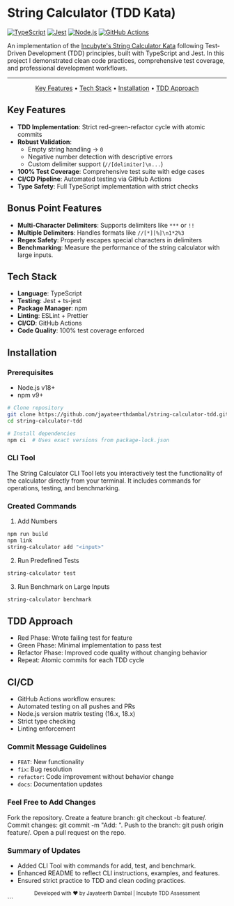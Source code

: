 # String Calculator (TDD Kata)

[![TypeScript](https://img.shields.io/badge/TypeScript-007ACC?style=for-the-badge&logo=typescript&logoColor=white)](https://www.typescriptlang.org/)
[![Jest](https://img.shields.io/badge/Jest-C21325?style=for-the-badge&logo=jest&logoColor=white)](https://jestjs.io)
[![Node.js](https://img.shields.io/badge/Node.js-339933?style=for-the-badge&logo=node.js&logoColor=white)](https://nodejs.org)
[![GitHub Actions](https://img.shields.io/badge/GitHub_Actions-2088FF?style=for-the-badge&logo=github-actions&logoColor=white)](https://github.com/features/actions)

An implementation of the [Incubyte's String Calculator Kata](https://blog.incubyte.co/blog/tdd-assessment/) following Test-Driven Development (TDD) principles, built with TypeScript and Jest. In this project I demonstrated clean code practices, comprehensive test coverage, and professional development workflows.

---

<p align="center">
  <a href="#key-features">Key Features</a> •
  <a href="#tech-stack">Tech Stack</a> •
  <a href="#installation">Installation</a> •
  <a href="#tdd-approach">TDD Approach</a>
</p>

## Key Features

- **TDD Implementation**: Strict red-green-refactor cycle with atomic commits
- **Robust Validation**:
  - Empty string handling → `0`
  - Negative number detection with descriptive errors
  - Custom delimiter support (`//[delimiter]\n...`)
- **100% Test Coverage**: Comprehensive test suite with edge cases
- **CI/CD Pipeline**: Automated testing via GitHub Actions
- **Type Safety**: Full TypeScript implementation with strict checks

## Bonus Point Features

- **Multi-Character Delimiters**: Supports delimiters like `***` or `!!`
- **Multiple Delimiters**: Handles formats like `//[*][%]\n1*2%3`
- **Regex Safety**: Properly escapes special characters in delimiters
- **Benchmarking**: Measure the performance of the string calculator with large inputs.

## Tech Stack

- **Language**: TypeScript
- **Testing**: Jest + ts-jest
- **Package Manager**: npm
- **Linting**: ESLint + Prettier
- **CI/CD**: GitHub Actions
- **Code Quality**: 100% test coverage enforced

## Installation

### Prerequisites

- Node.js v18+
- npm v9+

```bash
# Clone repository
git clone https://github.com/jayateerthdambal/string-calculator-tdd.git
cd string-calculator-tdd

# Install dependencies
npm ci  # Uses exact versions from package-lock.json
```

### CLI Tool

The String Calculator CLI Tool lets you interactively test the functionality of the calculator directly from your terminal. It includes commands for operations, testing, and benchmarking.

### Created Commands

  1. Add Numbers

  ```bash
  npm run build
  npm link
  string-calculator add "<input>"
  ```

  2. Run Predefined Tests

  ```bash
  string-calculator test
  ```

  3. Run Benchmark on Large Inputs

  ```bash
  string-calculator benchmark
  ```

## TDD Approach

- Red Phase: Wrote failing test for feature
- Green Phase: Minimal implementation to pass test
- Refactor Phase: Improved code quality without changing behavior
- Repeat: Atomic commits for each TDD cycle

## CI/CD

- GitHub Actions workflow ensures:
- Automated testing on all pushes and PRs
- Node.js version matrix testing (16.x, 18.x)
- Strict type checking
- Linting enforcement

### Commit Message Guidelines

- `FEAT`: New functionality
- `fix`: Bug resolution
- `refactor`: Code improvement without behavior change
- `docs`: Documentation updates

### Feel Free to Add Changes

Fork the repository.
Create a feature branch: git checkout -b feature/<feature-name>.
Commit changes: git commit -m "Add: <feature-description>".
Push to the branch: git push origin feature/<feature-name>.
Open a pull request on the repo.

### Summary of Updates

- Added CLI Tool with commands for add, test, and benchmark.
- Enhanced README to reflect CLI instructions, examples, and features.
- Ensured strict practice to TDD and clean coding practices.

<div align="center"> <sub>Developed with ❤︎ by Jayateerth Dambal | Incubyte TDD Assessment</sub> </div> ```
